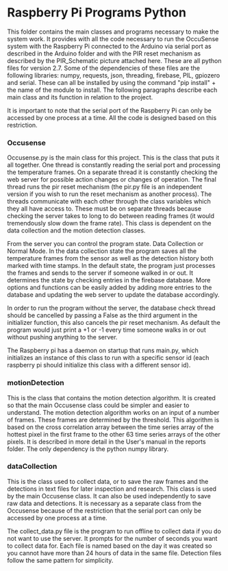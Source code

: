 # Raspberry Pi Programs Python

This folder contains the main classes and programs necessary to make the system work. It provides with all the code necessary to run the OccuSense system with the Raspberry Pi connected to the Arduino via serial port as described in the Arduino folder and with the PIR reset mechanism as described by the PIR_Schematic picture attached here. These are all python files for version 2.7. Some of the dependencies of these files are the following libraries: numpy, requests, json, threading, firebase, PIL, gpiozero and serial. These can all be installed by using the command "pip install" +  the name of the module to install. The following paragraphs describe each main class and its function in relation to the project.

It is important to note that the serial port of the Raspberry Pi can only be accessed by one process at a time. All the code is designed based on this restriction.


### Occusense

Occusense.py is the main class for this project. This is the class that puts it all together. One thread is constantly reading the serial port and processing the temperature frames. On a separate thread it is constantly checking the web server for possible action changes or changes of operation. The final thread runs the pir reset mechanism (the pir.py file is an independent version if you wish to run the reset mechanism as another process). The threads communicate with each other through the class variables which they all have access to. These must be on separate threads because checking the server takes to long to do between reading frames (it would tremendously slow down the frame rate). This class is dependent on the data collection and the motion detection classes.

From the server you can control the program state. Data Collection or Normal Mode. In the data collection state the program saves all the temperature frames from the sensor as well as the detection history both marked with time stamps. In the default state, the program just processes the frames and sends to the server if someone walked in or out. It determines the state by checking entries in the firebase database. More options and functions can be easily added by adding more entries to the database and updating the web server to update the database accordingly.

In order to run the program without the server, the database check thread should be cancelled by passing a False as the third argument in the initializer function, this also cancels the pir reset mechanism. As default the program would just print a +1 or -1 every time someone walks in or out without pushing anything to the server.

The Raspberry pi has a daemon on startup that runs main.py, which initializes an instance of this class to run with a specific sensor id (each raspberry pi should initialize this class with a different sensor id).


### motionDetection

This is the class that contains the motion detection algorithm. It is created so that the main Occusense class could be simpler and easier to understand. The motion detection algorithm works on an input of a number of frames. These frames are determined by the threshold. This algorithm is based on the cross correlation array between the time series array of the hottest pixel in the first frame to the other 63 time series arrays of the other pixels. It is described in more detail in the User's manual in the reports folder. The only dependency is the python numpy library.


### dataCollection

This is the class used to collect data, or to save the raw frames and the detections in text files for later inspection and research. This class is used by the main Occusense class. It can also be used independently to save raw data and detections. It is necessary as a separate class from the Occusense because of the restriction that the serial port can only be accessed by one process at a time.

The collect_data.py file is the program to run offline to collect data if you do not want to use the server. It prompts for the number of seconds you want to collect data for. Each file is named based on the day it was created so you cannot have more than 24 hours of data in the same file. Detection files follow the same pattern for simplicity.
